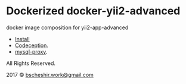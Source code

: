 Dockerized docker-yii2-advanced
===============================

docker image composition for yii2-app-advanced 

* [Install](./docs/install.md)
* [Codeception](/docs/codeception.md).
* [mysql-proxy](/docs/mysql-proxy.md).

All Rights Reserved.

2017 © bscheshir.work@gmail.com
